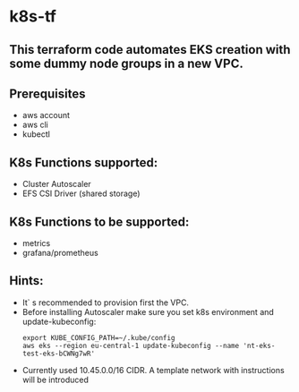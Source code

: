 # k8s-tf
## This terraform code automates EKS creation with some dummy node groups in a new VPC.

## Prerequisites
   - aws account
   - aws cli
   - kubectl

## K8s Functions supported:
   - Cluster Autoscaler
   - EFS CSI Driver (shared storage)

## K8s Functions to be supported:
   - metrics
   - grafana/prometheus

## Hints:
   - It` s recommended to provision first the VPC.
   - Before installing Autoscaler make sure you set k8s environment and update-kubeconfig:
     ```
     export KUBE_CONFIG_PATH=~/.kube/config
     aws eks --region eu-central-1 update-kubeconfig --name 'nt-eks-test-eks-bCWNg7wR'
     ```
   - Currently used 10.45.0.0/16 CIDR. A template network with instructions will be introduced 
